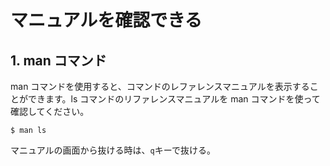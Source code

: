 # マニュアルを確認できる

## 1. man コマンド

man コマンドを使用すると、コマンドのレファレンスマニュアルを表示することができます。ls コマンドのリファレンスマニュアルを man コマンドを使って確認してください。
```
$ man ls
```

マニュアルの画面から抜ける時は、`q`キーで抜ける。
